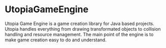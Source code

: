 UtopiaGameEngine
================

Utopia Game Engine is a game creation library for Java based projects. Utopia handles everything from drawing transformated objects to collision handling and resource management. The main point of the engine is to make game creation easy to do and understand.
